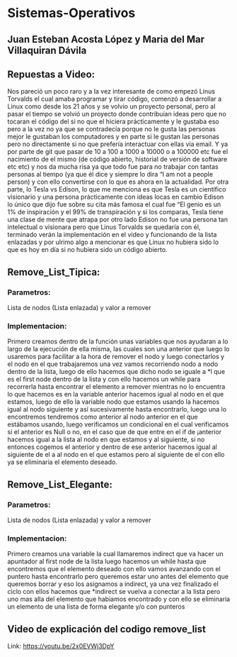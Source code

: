 # Sistemas-Operativos
## Juan Esteban Acosta López y Maria del Mar Villaquiran Dávila
## Repuestas a Video:
Nos pareció un poco raro y a la vez interesante de como empezó Linus Torvalds el cual amaba programar y tirar código, comenzó a desarrollar a Linux como desde los 21 años y se volvio un proyecto personal, pero al pasar el tiempo se volvió un proyecto donde contribuían ideas  pero que no tocaran el código del si no que el hiciera prácticamente y le gustaba eso pero a la vez no ya que se contradecía porque no le gusta las personas mejor le gustaban los computadores y en parte si le gustan las personas pero no directamente si no que prefería interactuar con ellas vía email. Y ya por parte de git que pasar de 10 a 100 a 1000 a 10000 o a 100000 etc fue el nacimiento de el mismo (de código abierto, historial de versión de software etc etc) y nos da mucha risa ya que todo fue para no trabajar con tantas personas al tiempo (ya que él dice y siempre lo dira “I am not a people person) y con ello convertirse con lo que es ahora en la actualidad. Por otra parte, lo Tesla vs Edison, lo que me menciona es que Tesla es un científico visionario y una persona prácticamente con ideas locas en cambio Edison lo único que dijo fue sobre su cita más famosa el cual fue “El genio es un 1% de inspiración y el 99% de transpiración y si los comparas, Tesla tiene una clase de mente que atrapa por otro lado Edison no fue una persona tan intelectual o visionara pero que Linus Torvalds se quedaría con él, terminado verán la implementación en el video y funcionando de la lista enlazadas y por ulrimo algo a mencionar es que Linux no hubiera sido lo que es hoy en día si no hubiera sido un código abierto.
## Remove_List_Tipica:
### Parametros:
Lista de nodos (Lista enlazada) y valor a remover
### Implementacion:
Primero creamos dentro de la función unas variables que nos ayudaran a lo largo de la ejecución de ella misma, las cuales son una anterior que luego lo usaremos para facilitar a la hora de remover el nodo y luego conectarlos y el nodo en el que trabajaremos una vez vamos recorriendo nodo a nodo dentro de la lista, luego de ello hacemos que dicho nodo se iguale a *l que es el first node dentro de la lista y con ello hacemos un while para recorrerla hasta encontrar el elemento a remover mientras no lo encuentra lo que hacemos es en la variable anterior hacemos igual al nodo en el que estamos, luego de ello la variable nodo que estamos usando la hacemos igual al nodo siguiente y así sucesivamente hasta encontrarlo, luego una lo encontremos tendremos como anterior al nodo anterior en el que estábamos usando, luego verificamos un condicional en el cual verificamos si el anterior es Null o no, en el caso que de que entre en el if de ¡anterior hacemos igual a la lista al nodo en que estamos y al siguiente, si no entonces cogemos el anterior y dentro de ese anterior hacemos igual al siguiente de el a al nodo en el que estamos pero al siguiente de el con ello ya se eliminaría el elemento deseado.
## Remove_List_Elegante:
### Parametros:
Lista de nodos (Lista enlazada) y valor a remover
### Implementacion:
Primero creamos una variable la cual llamaremos indirect que va hacer un apuntador al first node de la lista luego hacemos un while hasta que encontremos que el elemento deseado con ello vamos avanzando con el puntero hasta encontrarlo pero queremos estar uno antes del elemento que queremos borrar y eso los asignamos a indirect, ya una vez finalizado el ciclo con ellos hacemos que *indirect se vuelva a conectar a la lista pero uno mas alla del elemento que habiamos encontrado y con ello se eliminaria un elemento de una lista de forma elegante y/o con punteros

## Video de explicación del codigo remove_list
Link: https://youtu.be/2x0EVWj3DpY
